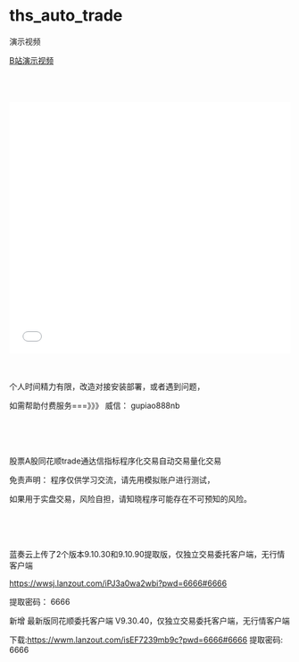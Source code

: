 # ths_auto_trade


演示视频  



<a href="https://www.bilibili.com/video/BV1P4DAYSEEZ/" target = _blank> B站演示视频 </a>


<br/>
<br/>
<br/>


<iframe  
    width="100%"  
    height="450"  
    src="//player.bilibili.com/player.html?aid=113412856088007&cid=26580748524&page=1"  
    scrolling="no"  
    border="0"  
    frameborder="no"  
    framespacing="0"  
    allowfullscreen="true"> 


</iframe> 

<br/>
<br/>
<br/>

个人时间精力有限，改造对接安装部署，或者遇到问题，

如需帮助付费服务===》》》 威信： gupiao888nb 

<br/>
<br/>
<br/>


股票A股同花顺trade通达信指标程序化交易自动交易量化交易 

免责声明： 程序仅供学习交流，请先用模拟账户进行测试，

如果用于实盘交易，风险自担，请知晓程序可能存在不可预知的风险。

 
<br/>
<br/>
<br/>



蓝奏云上传了2个版本9.10.30和9.10.90提取版，仅独立交易委托客户端，无行情客户端


https://wwsj.lanzout.com/iPJ3a0wa2wbi?pwd=6666#6666    

提取密码： 6666 

新增 最新版同花顺委托客户端 V9.30.40，仅独立交易委托客户端，无行情客户端

下载:https://wwm.lanzout.com/isEF7239mb9c?pwd=6666#6666 
提取密码: 6666


